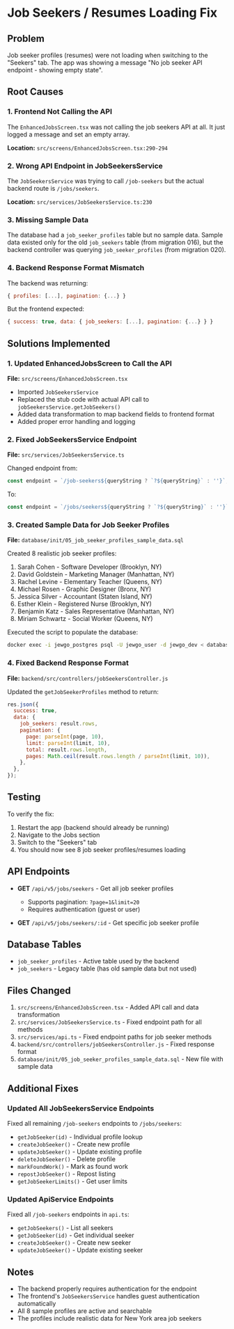 # Job Seekers / Resumes Loading Fix

## Problem
Job seeker profiles (resumes) were not loading when switching to the "Seekers" tab. The app was showing a message "No job seeker API endpoint - showing empty state".

## Root Causes

### 1. Frontend Not Calling the API
The `EnhancedJobsScreen.tsx` was not calling the job seekers API at all. It just logged a message and set an empty array.

**Location:** `src/screens/EnhancedJobsScreen.tsx:290-294`

### 2. Wrong API Endpoint in JobSeekersService  
The `JobSeekersService` was trying to call `/job-seekers` but the actual backend route is `/jobs/seekers`.

**Location:** `src/services/JobSeekersService.ts:230`

### 3. Missing Sample Data
The database had a `job_seeker_profiles` table but no sample data. Sample data existed only for the old `job_seekers` table (from migration 016), but the backend controller was querying `job_seeker_profiles` (from migration 020).

### 4. Backend Response Format Mismatch
The backend was returning:
```javascript
{ profiles: [...], pagination: {...} }
```

But the frontend expected:
```javascript
{ success: true, data: { job_seekers: [...], pagination: {...} } }
```

## Solutions Implemented

### 1. Updated EnhancedJobsScreen to Call the API
**File:** `src/screens/EnhancedJobsScreen.tsx`

- Imported `JobSeekersService`
- Replaced the stub code with actual API call to `jobSeekersService.getJobSeekers()`
- Added data transformation to map backend fields to frontend format
- Added proper error handling and logging

### 2. Fixed JobSeekersService Endpoint
**File:** `src/services/JobSeekersService.ts`

Changed endpoint from:
```typescript
const endpoint = `/job-seekers${queryString ? `?${queryString}` : ''}`;
```

To:
```typescript
const endpoint = `/jobs/seekers${queryString ? `?${queryString}` : ''}`;
```

### 3. Created Sample Data for Job Seeker Profiles
**File:** `database/init/05_job_seeker_profiles_sample_data.sql`

Created 8 realistic job seeker profiles:
1. Sarah Cohen - Software Developer (Brooklyn, NY)
2. David Goldstein - Marketing Manager (Manhattan, NY)
3. Rachel Levine - Elementary Teacher (Queens, NY)
4. Michael Rosen - Graphic Designer (Bronx, NY)
5. Jessica Silver - Accountant (Staten Island, NY)
6. Esther Klein - Registered Nurse (Brooklyn, NY)
7. Benjamin Katz - Sales Representative (Manhattan, NY)
8. Miriam Schwartz - Social Worker (Queens, NY)

Executed the script to populate the database:
```bash
docker exec -i jewgo_postgres psql -U jewgo_user -d jewgo_dev < database/init/05_job_seeker_profiles_sample_data.sql
```

### 4. Fixed Backend Response Format
**File:** `backend/src/controllers/jobSeekersController.js`

Updated the `getJobSeekerProfiles` method to return:
```javascript
res.json({
  success: true,
  data: {
    job_seekers: result.rows,
    pagination: {
      page: parseInt(page, 10),
      limit: parseInt(limit, 10),
      total: result.rows.length,
      pages: Math.ceil(result.rows.length / parseInt(limit, 10)),
    },
  },
});
```

## Testing

To verify the fix:
1. Restart the app (backend should already be running)
2. Navigate to the Jobs section
3. Switch to the "Seekers" tab
4. You should now see 8 job seeker profiles/resumes loading

## API Endpoints

- **GET** `/api/v5/jobs/seekers` - Get all job seeker profiles
  - Supports pagination: `?page=1&limit=20`
  - Requires authentication (guest or user)
  
- **GET** `/api/v5/jobs/seekers/:id` - Get specific job seeker profile

## Database Tables

- `job_seeker_profiles` - Active table used by the backend
- `job_seekers` - Legacy table (has old sample data but not used)

## Files Changed

1. `src/screens/EnhancedJobsScreen.tsx` - Added API call and data transformation
2. `src/services/JobSeekersService.ts` - Fixed endpoint path for all methods
3. `src/services/api.ts` - Fixed endpoint paths for job seeker methods
4. `backend/src/controllers/jobSeekersController.js` - Fixed response format
5. `database/init/05_job_seeker_profiles_sample_data.sql` - New file with sample data

## Additional Fixes

### Updated All JobSeekersService Endpoints
Fixed all remaining `/job-seekers` endpoints to `/jobs/seekers`:
- `getJobSeeker(id)` - Individual profile lookup
- `createJobSeeker()` - Create new profile
- `updateJobSeeker()` - Update existing profile  
- `deleteJobSeeker()` - Delete profile
- `markFoundWork()` - Mark as found work
- `repostJobSeeker()` - Repost listing
- `getJobSeekerLimits()` - Get user limits

### Updated ApiService Endpoints
Fixed all `/job-seekers` endpoints in `api.ts`:
- `getJobSeekers()` - List all seekers
- `getJobSeeker(id)` - Get individual seeker
- `createJobSeeker()` - Create new seeker
- `updateJobSeeker()` - Update existing seeker

## Notes

- The backend properly requires authentication for the endpoint
- The frontend's `JobSeekersService` handles guest authentication automatically
- All 8 sample profiles are active and searchable
- The profiles include realistic data for New York area job seekers

